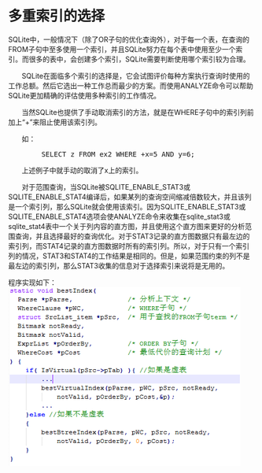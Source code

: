 # 多重索引的选择
SQLite中，一般情况下（除了OR子句的优化查询外），对于每一个表，在查询的FROM子句中至多使用一个索引，并且SQLite努力在每个表中使用至少一个索引。而很多的表中，会创建多个索引，SQLite需要判断使用哪个索引较为合理。<p>
&nbsp;&nbsp;&nbsp;&nbsp;&nbsp;&nbsp;&nbsp;SQLite在面临多个索引的选择是，它会试图评价每种方案执行查询时使用的工作总额。然后它选出一种工作总而最少的方案。而使用ANALYZE命令可以帮助SQLite更加精确的评估使用多种索引的工作情况。<p>
&nbsp;&nbsp;&nbsp;&nbsp;&nbsp;&nbsp;&nbsp;当然SQLite也提供了手动取消索引的方法，就是在WHERE子句中的索引列前加上“+”来阻止使用该索引列。<p>
&nbsp;&nbsp;&nbsp;&nbsp;&nbsp;&nbsp;&nbsp;如：
<pre>
        SELECT z FROM ex2 WHERE +x=5 AND y=6;
</pre>
&nbsp;&nbsp;&nbsp;&nbsp;&nbsp;&nbsp;&nbsp;上述例子中就手动的取消了x上的索引。<p>
&nbsp;&nbsp;&nbsp;&nbsp;&nbsp;&nbsp;&nbsp;对于范围查询，当SQLite被SQLITE_ENABLE_STAT3或SQLITE_ENABLE_STAT4编译后，如果某列的查询空间缩减倍数较大，并且该列是一个索引列，那么SQLite就会使用该索引。因为SQLITE_ENABLE_STAT3或SQLITE_ENABLE_STAT4选项会使ANALYZE命令来收集在sqlite_stat3或sqlite_stat4表中一个关于列内容的直方图，并且使用这个直方图来更好的分析范围查询，并且选择最好的查询优化。对于STAT3记录的直方图数据只有最左边的索引列，而STAT4记录的直方图数据时所有的索引列。所以，对于只有一个索引列的情况，STAT3和STAT4的工作结果是相同的。但是，如果范围约束的列不是最左边的索引列，那么STAT3收集的信息对于选择索引来说将是无用的。<p>
程序实现如下：
<img src="selmultindex.png"/>
